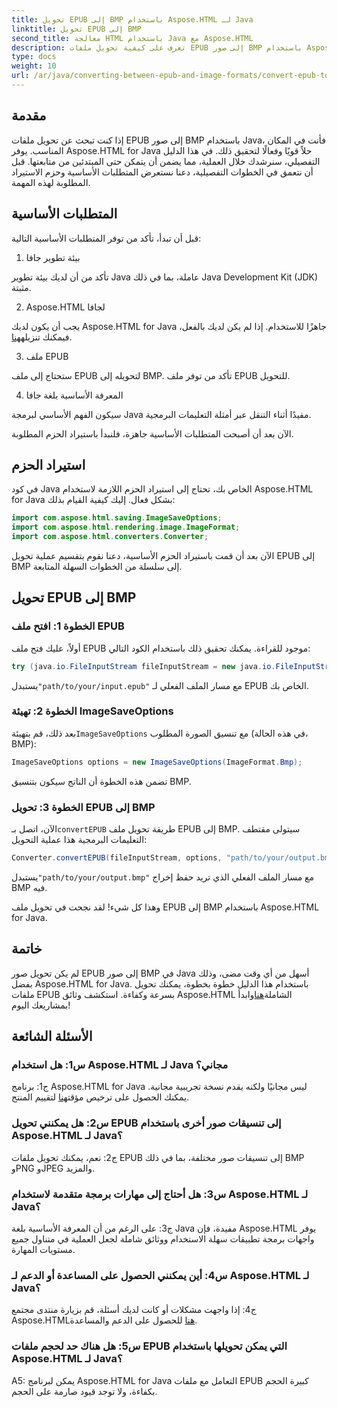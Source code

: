 ```yaml
---
title: تحويل EPUB إلى BMP باستخدام Aspose.HTML لـ Java
linktitle: تحويل EPUB إلى BMP
second_title: معالجة HTML باستخدام Java مع Aspose.HTML
description: تعرف على كيفية تحويل ملفات EPUB إلى صور BMP باستخدام Aspose.HTML لـ Java من خلال هذا الدليل السهل خطوة بخطوة.
type: docs
weight: 10
url: /ar/java/converting-between-epub-and-image-formats/convert-epub-to-bmp/
---
```

## مقدمة

إذا كنت تبحث عن تحويل ملفات EPUB إلى صور BMP باستخدام Java، فأنت في المكان المناسب. يوفر Aspose.HTML for Java حلاً قويًا وفعالًا لتحقيق ذلك. في هذا الدليل التفصيلي، سنرشدك خلال العملية، مما يضمن أن يتمكن حتى المبتدئين من متابعتها. قبل أن نتعمق في الخطوات التفصيلية، دعنا نستعرض المتطلبات الأساسية وحزم الاستيراد المطلوبة لهذه المهمة.

## المتطلبات الأساسية

قبل أن تبدأ، تأكد من توفر المتطلبات الأساسية التالية:

1. بيئة تطوير جافا

تأكد من أن لديك بيئة تطوير Java عاملة، بما في ذلك Java Development Kit (JDK) مثبتة.

2. Aspose.HTML لجافا

 يجب أن يكون لديك Aspose.HTML for Java جاهزًا للاستخدام. إذا لم يكن لديك بالفعل، فيمكنك تنزيله[هنا](https://releases.aspose.com/html/java/).

3. ملف EPUB

ستحتاج إلى ملف EPUB لتحويله إلى BMP. تأكد من توفر ملف EPUB للتحويل.

4. المعرفة الأساسية بلغة جافا

سيكون الفهم الأساسي لبرمجة Java مفيدًا أثناء التنقل عبر أمثلة التعليمات البرمجية.

الآن بعد أن أصبحت المتطلبات الأساسية جاهزة، فلنبدأ باستيراد الحزم المطلوبة.

## استيراد الحزم

في كود Java الخاص بك، تحتاج إلى استيراد الحزم اللازمة لاستخدام Aspose.HTML for Java بشكل فعال. إليك كيفية القيام بذلك:

```java
import com.aspose.html.saving.ImageSaveOptions;
import com.aspose.html.rendering.image.ImageFormat;
import com.aspose.html.converters.Converter;
```

الآن بعد أن قمت باستيراد الحزم الأساسية، دعنا نقوم بتقسيم عملية تحويل EPUB إلى BMP إلى سلسلة من الخطوات السهلة المتابعة.

## تحويل EPUB إلى BMP

### الخطوة 1: افتح ملف EPUB

أولاً، عليك فتح ملف EPUB موجود للقراءة. يمكنك تحقيق ذلك باستخدام الكود التالي:

```java
try (java.io.FileInputStream fileInputStream = new java.io.FileInputStream("path/to/your/input.epub")) {
```

 يستبدل`"path/to/your/input.epub"` مع مسار الملف الفعلي لـ EPUB الخاص بك.

### الخطوة 2: تهيئة ImageSaveOptions

 بعد ذلك، قم بتهيئة`ImageSaveOptions` مع تنسيق الصورة المطلوب (في هذه الحالة، BMP):

```java
ImageSaveOptions options = new ImageSaveOptions(ImageFormat.Bmp);
```

تضمن هذه الخطوة أن الناتج سيكون بتنسيق BMP.

### الخطوة 3: تحويل EPUB إلى BMP

 الآن، اتصل بـ`convertEPUB` طريقة تحويل ملف EPUB إلى BMP. سيتولى مقتطف التعليمات البرمجية هذا عملية التحويل:

```java
Converter.convertEPUB(fileInputStream, options, "path/to/your/output.bmp");
```

 يستبدل`"path/to/your/output.bmp"` مع مسار الملف الفعلي الذي تريد حفظ إخراج BMP فيه.

وهذا كل شيء! لقد نجحت في تحويل ملف EPUB إلى BMP باستخدام Aspose.HTML for Java.

## خاتمة

 لم يكن تحويل صور EPUB إلى صور BMP في Java أسهل من أي وقت مضى، وذلك بفضل Aspose.HTML for Java. باستخدام هذا الدليل خطوة بخطوة، يمكنك تحويل ملفات EPUB بسرعة وكفاءة. استكشف وثائق Aspose.HTML الشاملة[هنا](https://reference.aspose.com/html/java/)وابدأ بمشاريعك اليوم!

## الأسئلة الشائعة

### س1: هل استخدام Aspose.HTML لـ Java مجاني؟

 ج1: برنامج Aspose.HTML for Java ليس مجانيًا ولكنه يقدم نسخة تجريبية مجانية. يمكنك الحصول على ترخيص مؤقت[هنا](https://purchase.aspose.com/temporary-license/) لتقييم المنتج.

### س2: هل يمكنني تحويل EPUB إلى تنسيقات صور أخرى باستخدام Aspose.HTML لـ Java؟

ج2: نعم، يمكنك تحويل ملفات EPUB إلى تنسيقات صور مختلفة، بما في ذلك BMP وPNG وJPEG والمزيد.

### س3: هل أحتاج إلى مهارات برمجة متقدمة لاستخدام Aspose.HTML لـ Java؟

ج3: على الرغم من أن المعرفة الأساسية بلغة Java مفيدة، فإن Aspose.HTML يوفر واجهات برمجة تطبيقات سهلة الاستخدام ووثائق شاملة لجعل العملية في متناول جميع مستويات المهارة.

### س4: أين يمكنني الحصول على المساعدة أو الدعم لـ Aspose.HTML لـ Java؟

 ج4: إذا واجهت مشكلات أو كانت لديك أسئلة، قم بزيارة منتدى مجتمع Aspose.HTML[هنا](https://forum.aspose.com/) للحصول على الدعم والمساعدة.

### س5: هل هناك حد لحجم ملفات EPUB التي يمكن تحويلها باستخدام Aspose.HTML لـ Java؟

A5: يمكن لبرنامج Aspose.HTML for Java التعامل مع ملفات EPUB كبيرة الحجم بكفاءة، ولا توجد قيود صارمة على الحجم.